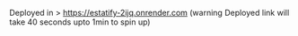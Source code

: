 Deployed in > https://estatify-2ijq.onrender.com
(warning Deployed link will take 40 seconds upto 1min to spin up)
